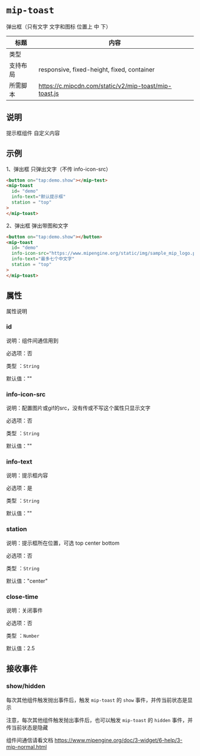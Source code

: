# `mip-toast`

弹出框（只有文字 文字和图标 位置上 中 下）

| 标题     | 内容                                                  |
| -------- | ----------------------------------------------------- |
| 类型     |
| 支持布局 | responsive, fixed-height, fixed, container            |
| 所需脚本 | https://c.mipcdn.com/static/v2/mip-toast/mip-toast.js |

## 说明

提示框组件 自定义内容

## 示例

1、弹出框 只弹出文字（不传 info-icon-src）

```html
<button on="tap:demo.show"></mip-test>
<mip-toast
  id= "demo"
  info-text="默认提示框"
  station = "top"
>
</mip-toast>
```

2、弹出框 弹出带图和文字

```html
<button on="tap:demo.show"></button>
<mip-toast
  id= "demo"
  info-icon-src="https://www.mipengine.org/static/img/sample_mip_logo.png"
  info-text="最多七个中文字"
  station = "top"
>
</mip-toast>
```

## 属性

属性说明

### id

说明：组件间通信用到

必选项：否

类型 ：`String`

默认值：""

### info-icon-src

说明：配置图片或gif的src，没有传或不写这个属性只显示文字

必选项：否

类型 ：`String`

默认值：""

### info-text

说明：提示框内容

必选项：是

类型 ：`String`

默认值：""

### station

说明：提示框所在位置，可选 top center bottom

必选项：否

类型 ：`String`

默认值："center"

### close-time

说明：关闭事件

必选项：否

类型 ：`Number`

默认值：2.5

## 接收事件

### show/hidden

每次其他组件触发抛出事件后，触发 `mip-toast` 的 `show` 事件，并传当前状态是显示

注意，每次其他组件触发抛出事件后，也可以触发 `mip-toast` 的 `hidden` 事件，并传当前状态是隐藏

组件间通信请看文档 https://www.mipengine.org/doc/3-widget/6-help/3-mip-normal.html
